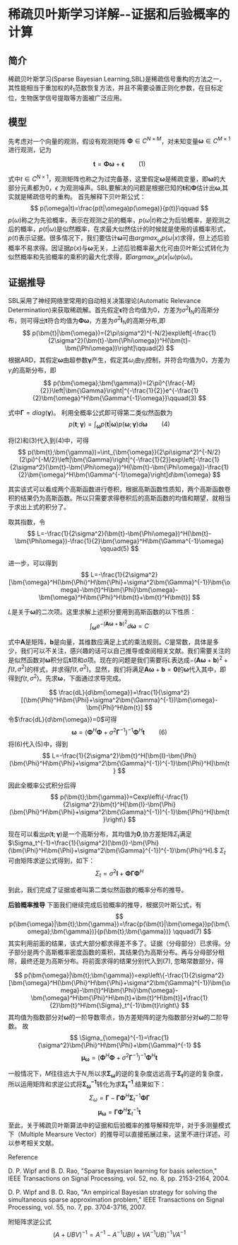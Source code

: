 # 稀疏贝叶斯学习详解--证据和后验概率的计算

## 简介

稀疏贝叶斯学习(Sparse Bayesian Learning,SBL)是稀疏信号重构的方法之一，其性能相当于重加权的$\ell_1$范数恢复方法，并且不需要设置正则化参数，在目标定位，生物医学信号提取等方面被广泛应用。

## 模型

先考虑对一个向量的观测，假设有观测矩阵 $\bm{\Phi}\in C^{N\times M}$，对未知变量$\bm{\omega}\in C^{M\times1}$进行观测，记为

$$
\bm{t}=\bm{\Phi}\bm{\omega}+\bm{\epsilon}\qquad(1)
$$

式中$t\in C^{N\times1}$，观测矩阵也称之为过完备基，这里假定$\bm{\omega}$是稀疏变量，即$\bm{\omega}$的大部分元素都为0，$\epsilon$ 为观测噪声。SBL要解决的问题是根据已知的$\bm{t}$和${\bm{\Phi}}$估计出$\bm{\omega}$,其实就是稀疏信号的重构。
首先解释下贝叶斯公式：
$$
p(\omega|t)=\frac{p(t|\omega)p(\omega)}{p(t)}\qquad
$$
$p(\omega)$称之为先验概率，表示在观测之前的概率，$p(\omega|t)$称之为后验概率，是观测之后的概率，$p(t|\omega)$是似然概率，在求最大似然估计的时候就是使用的该概率形式，$p(t)$表示证据。很多情况下，我们要估计$\bm{\omega}$可由$argmax_\omega p(\omega|x)$求得，但上述后验概率不易求得。因证据$p(x)$与$\bm{\omega}$无关，上述后验概率最大化可由贝叶斯公式转化为似然概率和先验概率的乘积的最大化求得，即$argmax_\omega p(x|\omega)p(\omega)$。

## 证据推导

SBL采用了神经网络里常用的自动相关决策理论(Automatic Relevance Determination)来获取稀疏解。首先假定$\bm{\epsilon}$符合均值为0，方差为$\sigma^2\bm{I}_N$的高斯分布，则可得出$\bm{t}$符合均值为$\bm{\Phi}\bm{\omega}$，方差为$\sigma^2\bm{I}_N$的高斯分布,即
$$
p(\bm{t}|\bm{\omega})=(2\pi\sigma^2)^{-N/2}exp\left[-\frac{1}{2\sigma^2}(\bm{t}-\bm{\Phi\omega})^H(\bm{t}-\bm{\Phi\omega})\right]\qquad(2)
$$
根据ARD，其假定$\bm{\omega}$由超参数$\bm{\gamma}$产生，假定其$\omega_i$由$\gamma_i$控制，并符合均值为0，方差为$\gamma_i$的高斯分布，即
$$
p(\bm{\omega};\bm{\gamma})=(2\pi)^{\frac{-M}{2}}\left|\bm{\Gamma}\right|^{-\frac{1}{2}}e^{-\frac{1}{2}\bm{\omega}^H\bm{\Gamma^{-1}\omega}}\qquad(3)
$$

式中$\bm{\Gamma}=diag(\bm{\gamma})$。
利用全概率公式即可得第二类似然函数为
$$
p(\bm{t};\bm{\gamma})=\int _{\bm{\omega}}{p(\bm{t}|\bm{\omega})p(\bm{\omega};\bm{\gamma})d\bm{\omega}}\qquad(4)
$$

将(2)和(3)代入到(4)中，可得
$$
p(\bm{t};\bm{\gamma})=\int_{\bm{\omega}}(2\pi\sigma^2)^{-N/2}(2\pi)^{-M/2}\left|\bm{\Gamma}\right|^{-\frac{1}{2}}exp\left[-\frac{1}{2\sigma^2}(\bm{t}-\bm{\Phi\omega})^H(\bm{t}-\bm{\Phi\omega})-\frac{1}{2}\bm{\omega}^H\bm{\Gamma^{-1}\omega}\right]d\bm{\omega}
$$

其实该式可以看成两个高斯函数进行卷积，根据高斯函数性质知，两个高斯函数卷积的结果仍为高斯函数。所以只需要求得卷积后的高斯函数的均值和期望，就相当于求出上式的积分了。

取其指数，令
$$
L=-\frac{1}{2\sigma^2}(\bm{t}-\bm{\Phi\omega})^H(\bm{t}-\bm{\Phi\omega})-\frac{1}{2}\bm{\omega}^H\bm{\Gamma^{-1}\omega} \qquad(5)
$$

进一步，可以得到
$$
L=-\frac{1}{2\sigma^2}[\bm{\omega}^H(\bm{\Phi}^H\bm{\Phi}+\sigma^2\bm{\Gamma}^{-1})\bm{\omega}-\bm{t}^H\bm{\Phi}\bm{\omega}-\bm{\omega}^H\bm{\Phi}^H\bm{t}+\bm{t}^H\bm{t}]
$$

$L$是关于$\bm{\omega}$的二次项。这里求解上述积分要用到高斯函数的以下性质：
$$
\int_{\bm{\omega}}e^{-(\bm{A\omega}+\bm{b})^2}d\bm{\omega}=C
$$

式中$\bm{A}$是矩阵，$\bm{b}$是向量，其维数应满足上式的乘法规则。$C$是常数，具体是多少，我们可以不关注，感兴趣的话可以自己推导或查阅相关文献。我们需要关注的是似然函数对$\bm{\omega}$积分后$\bm{t}$项和$\sigma$项。现在的问题是我们需要将$L$表达成$-(\bm{A\omega}+\bm{b})^2+f(t,\sigma^2)$的样式，并求得$f(t,\sigma^2)$。显然，我们将满足$\bm{A\omega}+\bm{b}=\bm{0}$的$\bm{\omega}$代入其中，即得到$f(t,\sigma^2)$。先求$\bm{\omega}$，下面通过求导完成。

$$
\frac{dL}{d\bm{\omega}}=\frac{1}{\sigma^2}[(\bm{\Phi}^H\bm{\Phi}+\sigma^2\bm{\Gamma}^{-1})\bm{\omega}-\bm{\Phi}^H\bm{t}]
$$
令$\frac{dL}{d\bm{\omega}}=0$可得
$$
\bm{\omega}=(\bm{\Phi}^H\bm{\Phi}+\sigma^2\bm{\Gamma}^{-1})^{-1}\bm{\Phi}^H\bm{t}\qquad(6)
$$
将(6)代入(5)中，得到
$$
L=-\frac{1}{2\sigma^2}\bm{t}^H[\bm{I}-\bm{\Phi}(\bm{\Phi}^H\bm{\Phi}+\sigma^2\bm{\Gamma}^{-1})^{-1}\bm{\Phi}^H]\bm{t}
$$

因此全概率公式积分后得
$$
p(\bm{t};\bm{\gamma})=Cexp\left\{-\frac{1}{2\sigma^2}\bm{t}^H[\bm{I}-\bm{\Phi}(\bm{\Phi}^H\bm{\Phi}+\sigma^2\bm{\Gamma}^{-1})^{-1}\bm{\Phi}^H]\bm{t}\right\}
$$

现在可以看出$p(\bm{t};\bm{\gamma})$是一个高斯分布，其均值为$\bm{0}$,协方差矩阵$\Sigma_t$满足$\Sigma_t^{-1}=\frac{1}{\sigma^2}[\bm{I}-\bm{\Phi}(\bm{\Phi}^H\bm{\Phi}+\sigma^2\bm{\Gamma}^{-1})^{-1}\bm{\Phi}^H].$
$\Sigma_t$可由矩阵求逆公式得到，如下：
$$
\Sigma_t=\sigma^2 \bm{I}+\bm{\Phi\Gamma\Phi}^H
$$

到此，我们完成了证据或者叫第二类似然函数的概率分布的推导。

**后验概率推导**
下面我们继续完成后验概率的推导，根据贝叶斯公式，有
$$
p(\bm{\omega}|\bm{t};\bm{\gamma})=\frac{p(\bm{t}|\bm{\omega})p(\bm{\omega};\bm{\gamma})}{p(\bm{t};\bm{\gamma})} \qquad(7)
$$
其实利用前面的结果，该式大部分都求得差不多了。证据（分母部分）已求得。分子部分是两个高斯概率密度函数的乘积，其结果仍为高斯分布。再与分母部分相除，最终还是为高斯分布。将前面求得的结果分别代入到(7), 忽略常数部分，得

$$
p(\bm{\omega}|\bm{t};\bm{\gamma})=exp\left\{-\frac{1}{2\sigma^2}[\bm{\omega}^H(\bm{\Phi}^H\bm{\Phi}+\sigma^2\bm{\Gamma}^{-1})\bm{\omega}-\bm{t}^H\bm{\Phi}\bm{\omega}-\bm{\omega}^H\bm{\Phi}^H\bm{t}+\bm{t}^H\bm{t}]+\frac{1}{2}\bm{t}^H\bm{\Sigma}_t^{-1}\bm{t}\right\}
$$
其均值为指数部分对$\bm{\omega}$的一阶导数零点，协方差矩阵的逆为指数部分对$\bm{\omega}$的二阶导数。
故
$$
\Sigma_{\omega}^{-1}=\frac{1}{\sigma^2}\bm{\Phi}^H\bm{\Phi}+\bm{\Gamma}^{-1}
$$
$$
\bm{\mu_{\omega}}=(\bm{\Phi}^H\bm{\Phi}+\sigma^2\bm{\Gamma}^{-1})^{-1}\bm{\Phi}^H\bm{t}
$$

一般情况下，$M$往往远大于$N$,所以求$\bm{\Sigma_{\omega}}$的逆的复杂度远远高于$\bm{\Sigma_t}$的逆的复杂度，所以运用矩阵和求逆公式将$\bm{\Sigma_{\omega}^{-1}}$转化为求$\bm{\Sigma_t^{-1}}.$结果如下：
$$
\Sigma_{\omega}=\bm{\Gamma}-\bm{\Gamma\Phi}^H\bm{\Sigma}_t^{-1}\bm{\Phi\Gamma}
$$
$$
\bm{\mu_{\omega}}=\bm{\Gamma\Phi}^H\bm{\Sigma}_t^{-1}\bm{t}
$$
至此，关于稀疏贝叶斯算法中的证据和后验概率的推导解释完毕，对于多测量模式下（Multiple Mearsure Vector）的推导可以直接拓展过来，这里不进行详述，可以参考相关文献。

Reference

 D. P. Wipf and B. D. Rao, "Sparse Bayesian learning for basis selection," IEEE Transactions on Signal Processing, vol. 52, no. 8, pp. 2153-2164, 2004.

 D. P. Wipf and B. D. Rao, "An empirical Bayesian strategy for solving the simultaneous sparse approximation problem," IEEE Transactions on Signal Processing, vol. 55, no. 7, pp. 3704-3716, 2007.

附矩阵求逆公式
$$
(A+UBV)^{-1}=A^{-1}-A^{-1}UB(I+VA^{-1}UB)^{-1}VA^{-1}
$$